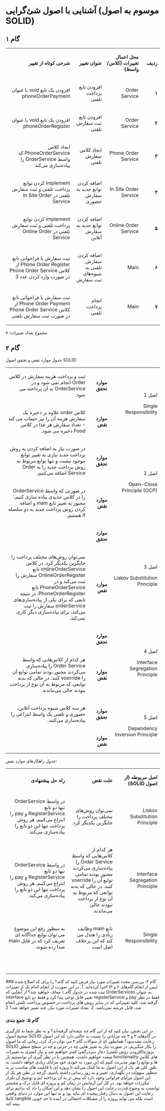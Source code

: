 # آشنایی با اصول شئ‌گرایی (موسوم به اصول SOLID)

## گام ۱

<table dir='rtl'>
<tbody>
<tr>
<td width="64">
<p><strong>ردیف</strong></p>
</td>
<td width="198">
<p><strong>محل اعمال تغییرات (کلاس/واسط)</strong></p>
</td>
<td width="141">
<p><strong>عنوان تغییر</strong></p>
</td>
<td width="292">
<p><strong>شرحی کوتاه از تغییر</strong></p>
</td>
</tr>
<tr>
<td width="64">
<p><strong>۱</strong></p>
</td>
<td width="198">
<p>Order Service</p>
</td>
<td width="141">
<p>افزودن تابع پرداخت تلفنی</p>
</td>
<td width="292">
<p>افزودن یک تابع void با عنوان phoneOrderPayment</p>
</td>
</tr>
<tr>
<td width="64">
<p><strong>۲</strong></p>
</td>
<td width="198">
<p>Order Service</p>
</td>
<td width="141">
<p>افزودن تابع ثبت سفارش تلفتی</p>
</td>
<td width="292">
<p>افزودن یک تابع void با عنوان phoneOrderRegister</p>
</td>
</tr>
<tr>
<td width="64">
<p><strong>۳</strong></p>
</td>
<td width="198">
<p>Phone Order Service</p>
</td>
<td width="141">
<p>ایجاد کلاس سفارش تلفنی</p>
</td>
<td width="292">
<p>ایجاد کلاس PhoneOrderService که واسط OrderService را پیاده‌سازی می‌کند</p>
</td>
</tr>
<tr>
<td width="64">
<p><strong>۴</strong></p>
</td>
<td width="198">
<p>In Site Order Service</p>
</td>
<td width="141">
<p>اضافه کردن توابع جدید به سفارش حضوری</p>
</td>
<td width="292">
<p>implement کردن توابع پرداخت تلفنی و ثبت سفارش تلفنی در In Site Order Service</p>
</td>
</tr>
<tr>
<td width="64">
<p><strong>۵</strong></p>
</td>
<td width="198">
<p>Online Order Service</p>
</td>
<td width="141">
<p>اضافه کردن توابع جدید به سفارش آنلاین</p>
</td>
<td width="292">
<p>implement کردن توابع پرداخت تلفنی و ثبت سفارش تلفنی در Online Order Service</p>
</td>
</tr>
<tr>
<td width="64">
<p><strong>۶</strong></p>
</td>
<td width="198">
<p>Main</p>
</td>
<td width="141">
<p>اضافه کردن سفارش تلفنی به شیوه‌های ثبت سفارش</p>
</td>
<td width="292">
<p>ثبت سفارش با فراخوانی تابع Phone Order Register از کلاس Phone Order Service در صورت وارد کردن عدد 3</p>
</td>
</tr>
<tr>
<td width="64">
<p><strong>۷</strong></p>
</td>
<td width="198">
<p>Main</p>
</td>
<td width="141">
<p>انجام پرداخت تلفنی</p>
</td>
<td width="292">
<p>ثبت سفارش با فراخوانی تابع Phone Order Payment از کلاس Phone Order Service در صورت ثبت سفارش تلفنی</p>
</td>
</tr>
</tbody>
</table>

مجموع تعداد تغییرات: ۷

## گام ۲

جدول موارد نقض و تحقق اصول SOLID:

<table dir='rtl'>
<tbody>
<tr>
<td rowspan="2" width="240">
<p>اصل 1</p>
<p>Single Responsibility</p>
</td>
<td width="95">
<p><strong>موارد تحقق</strong></p>
</td>
<td width="454">
<p>ثبت و پرداخت هزینه سفارش در کلاس Order انجام نمی شود و در OrderService به آن پرداخته می شود.</p>
</td>
</tr>
<tr>
<td>
<p><strong>موارد نقض</strong></p>
</td>
<td>
<p>کلاس order علاوه بر ذخیره یک سفارش هزینه آن را نیز حساب می کند - تعداد سفارش هر غذا در کلاس Food ذخیره می شود.</p>
</td>
</tr>
<tr>
<td rowspan="2">
<p>اصل 2</p>
<p>Open-Close Principle (OCP)</p>
</td>
<td>
<p><strong>موارد تحقق</strong></p>
</td>
<td>
<p>در صورت نیاز به اضافه کردن یه روش پرداخت جدید نیازی به تغییر توابع موجود نیست و تنها توابع مربوط به روش پرداخت جدید را به Order Service اضافه می‌کنیم.</p>
</td>
</tr>
<tr>
<td>
<p><strong>موارد نقض</strong></p>
</td>
<td>
<p>در صورتی که واسط OrderService را در کلاس جدیدی پیاده سازی کنیم، مجبور به تغییر تابع main و اضافه کردن روش پرداخت جدید به دو سلسله if هستیم.</p>
</td>
</tr>
<tr>
<td rowspan="2">
<p>اصل 3</p>
<p>Liskov Substitution Principle</p>
</td>
<td>
<p><strong>موارد تحقق</strong></p>
</td>
<td>
<p>&nbsp;</p>
</td>
</tr>
<tr>
<td>
<p><strong>موارد نقض</strong></p>
</td>
<td>
<p>نمی‌توان روش‌های مختلف پرداخت را جایگزین یکدیگر کرد. در کلاس onlineOrderService تابع OnlineOrderRegister سفارش را ثبت می‌کند و در PhoneOrderService تابع PhoneOrderRegister. در نتیجه تابعی که برای یکی از پیاده‌سازی‌های orderService سفارش را ثبت می‌کند، برای پیاده‌سازی دیگر کاری نمی‌کند.</p>
</td>
</tr>
<tr>
<td rowspan="2">
<p>اصل 4</p>
<p>Interface Segregation Principle</p>
</td>
<td>
<p><strong>موارد تحقق</strong></p>
</td>
<td>
<p>&nbsp;</p>
</td>
</tr>
<tr>
<td>
<p><strong>موارد نقض</strong></p>
</td>
<td>
<p>هر کدام از کلاس‌هایی که واسط Order Service را پیاده‌سازی می‌کردند مجبور بودند تمامی توابع آن را voerride کنند. در حالی که بدنه توابعی که مربوط به آن نوع از پرداخت نبودند خالی می‌ماندند.</p>
</td>
</tr>
<tr>
<td rowspan="2">
<p>اصل 5</p>
<p>Dependency Inversion Principle</p>
</td>
<td>
<p><strong>موارد تحقق</strong></p>
</td>
<td>
<p>هر سه کلاس شیوه پرداخت آنلاین، حضوری و تلفنی یک واسط انتزاعی را پیاده‌سازی می‌کنند.</p>
</td>
</tr>
<tr>
<td>
<p><strong>موارد نقض</strong></p>
</td>
<td>
<p>&nbsp;</p>
</td>
</tr>
</tbody>
</table>

جدول راهکارهای موارد نقض:

<table dir='rtl'>
<tbody>
<tr>
<td width="168">
<p><strong>اصل مربوطه (از اصول </strong><strong>SOLID</strong><strong>)</strong></p>
</td>
<td width="246">
<p><strong>علت نقض</strong></p>
</td>
<td width="284">
<p><strong>راه حل پیشنهادی</strong></p>
</td>
</tr>
<tr>
<td width="168">
<p>Liskov Substitution Principle</p>
</td>
<td width="246">
<p>نمی‌توان روش‌های مختلف پرداخت را جایگزین یکدیگر کرد.</p>
</td>
<td width="284">
<p>در واسط OrderService تنها دو تابع RegisterService و pay را انتزاع می‌کنیم. هر روش پرداخت تنها این دو تابع را پیاده‌سازی می‌کند.</p>
</td>
</tr>
<tr>
<td width="168">
<p>Interface Segregation Principle</p>
</td>
<td width="246">
<p>هر کدام از کلاس‌هایی که واسط Order Service را پیاده‌سازی می‌کردند مجبور بودند تمامی توابع آن را voerride کنند. در حالی که بدنه توابعی که مربوط به آن نوع از پرداخت نبودند خالی می‌ماندند.</p>
</td>
<td width="284">
<p>در واسط OrderService تنها دو تابع RegisterService و pay را انتزاع می‌کنیم. هر روش پرداخت تنها این دو تابع را پیاده‌سازی می‌کند.</p>
</td>
</tr>
<tr>
<td width="168">
<p>Single Responsibility</p>
</td>
<td width="246">
<p>تابع main وظایف زیادی را هندل می کند که این برخلاف اصل است</p>
</td>
<td width="284">
<p>به منظور رفع این موضوغ می توان توابع جداگانه ای تعریف کرد که در فایل main صدا زده شوند.</p>
</td>
</tr>
<tr>
<td width="168">
<p>&nbsp;</p>
</td>
<td width="246">
<p>&nbsp;</p>
</td>
<td width="284">
<p>&nbsp;</p>
</td>
</tr>
</tbody>
</table>
### گام ۴: بررسی مجدد تغییرات مورد نیاز
فرض کنید که گام 1 را برای کد اصلاح شده (پس از انجام گام‌های ۲ و ۳) اجرا کرده‌اید.
1. در این صورت از انجام کدام یک از تغییرات ثبت شده در جدول گام ۱ معاف خواهید شد؟
از آنجایی که OrderServices به عنوان interface تغییر قابل توجی پیدا کرد و فقط دو تابع registerService و pay فقط در نظر گرفته شد، کلیه تغییراتی که در سایر روش های پرداخت در خصوص پرداخت تلفنی انجام شد، قابل عرضه نمی‌باشد.  
2. تعداد تغییرات مورد نیاز، چند تغییر خواهد شد؟
2

### گام ۵: جمع بندی
در این بخش، بیان کنید که از این گام چه نتیجه‌ای گرفته‌اید؟ و به نظر شما به کارگیری صحیح اصول SOLID در گام‌های ۳ و ۴ چه مزایایی را نسبت به حالتی دارد که این اصول رعایت نشده‌بود؟
همانطور که از سوالات گام ۴ می توان درک کرد، زمانی که ما اصول SOLID را بکار میگیریم، در صورت نیاز به تغییر هایی چه در جزئی و چه در سطح منطق پروژه(افزودن روش تلفتی) دچار سردرگمی کمتر خواهیم شد و نیاز کمتری به تغییرات متعدد خواهیم داشت، همچنین با در نظر گیری آن توانستیم بار functionality های کلاس ها و توابع را بهتر مدیریت کنیم که این مورد به خودی خود مزایای زیادی خواهد داشت. به طور کلی هر یک از این اصول به ما کمک می‌کند تا پروژه ای با قابلیت های مناسب تر به منظور سهولت در نگهداری، تغییر و به روز رسانی داشته باشیم. گرچه در بطن هر یک از این اصول مزایای فراوانی وجود دارد که پیش تر به آن پرداخته ایم و توضیح آن تکرار مکررات خواهد بود. در کل این آزمایش در زمان کم و پروژه ای قابل درک و مختصر توانست به وضوح قدرت رعایت این اصول را نشان دهد و این امکان را داد که بدانیم برای رعایت این اصول به دنبال رفتار پیچیده ای نباید بود و نه تنها این موارد در دنیای واقعی کاملا tangible است بلکه می تواند پروژه را از مشکلات احتمالی در آبنده تا حد خوبی بیمه کند.
